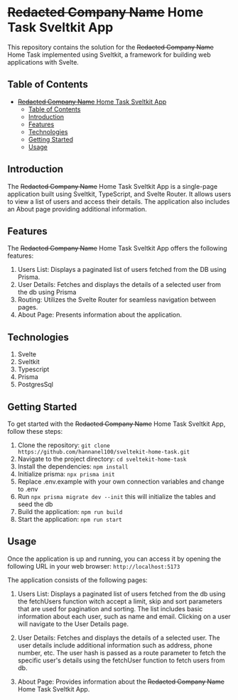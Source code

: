 # ~~Redacted Company Name~~ Home Task Sveltkit App

This repository contains the solution for the ~~Redacted Company Name~~ Home Task implemented using Sveltkit, a framework for building web applications with Svelte.

## Table of Contents

- [~~Redacted Company Name~~ Home Task Sveltkit App](#redacted-company-name-home-task-sveltkit-app)
  - [Table of Contents](#table-of-contents)
  - [Introduction](#introduction)
  - [Features](#features)
  - [Technologies](#technologies)
  - [Getting Started](#getting-started)
  - [Usage](#usage)


## Introduction

The ~~~~Redacted Company Name~~~~ Home Task Sveltkit App is a single-page application built using Sveltkit, TypeScript, and Svelte Router. It allows users to view a list of users and access their details. The application also includes an About page providing additional information.

## Features

The ~~Redacted Company Name~~ Home Task Sveltkit App offers the following features:

1. Users List: Displays a paginated list of users fetched from the DB using Prisma.
2. User Details: Fetches and displays the details of a selected user from the db using Prisma
3. Routing: Utilizes the Svelte Router for seamless navigation between pages.
4. About Page: Presents information about the application.

## Technologies

1. Svelte
2. Sveltkit
3. Typescript
4. Prisma
5. PostgresSql

## Getting Started

To get started with the ~~Redacted Company Name~~ Home Task Sveltkit App, follow these steps:

1. Clone the repository: `git clone https://github.com/hannanel100/sveltekit-home-task.git`
2. Navigate to the project directory: `cd sveltekit-home-task`
3. Install the dependencies: `npm install`
4. Initialize prisma: `npx prisma init`
5. Replace .env.example with your own connection variables and change to .env
6. Run `npx prisma migrate dev --init` this will initialize the tables and seed the db
7. Build the application: `npm run build`
8. Start the application: `npm run start`

## Usage

Once the application is up and running, you can access it by opening the following URL in your web browser: `http://localhost:5173`

The application consists of the following pages:

1. Users List: Displays a paginated list of users fetched from the db using the fetchUsers function witch accept a limit, skip and sort parameters that are used for pagination and sorting. The list includes basic information about each user, such as name and email. Clicking on a user will navigate to the User Details page.

2. User Details: Fetches and displays the details of a selected user. The user details include additional information such as address, phone number, etc. The user hash is passed as a route parameter to fetch the specific user's details using the fetchUser function to fetch users from db.

3. About Page: Provides information about the ~~Redacted Company Name~~ Home Task Sveltkit App.


